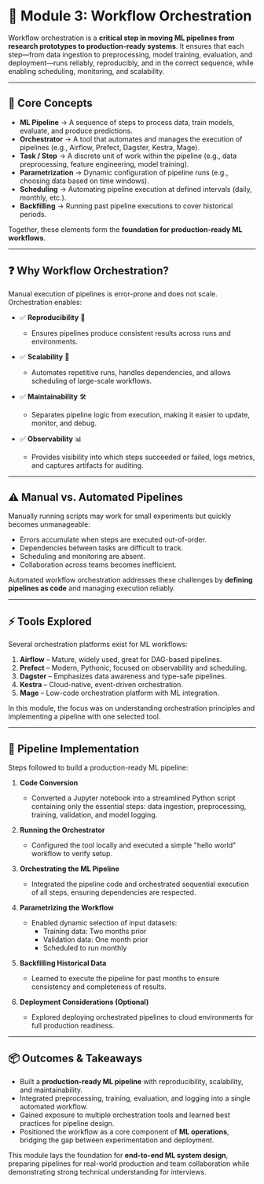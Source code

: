 # 📂 Module 3: Workflow Orchestration

Workflow orchestration is a **critical step in moving ML pipelines from research prototypes to production-ready systems**. It ensures that each step—from data ingestion to preprocessing, model training, evaluation, and deployment—runs reliably, reproducibly, and in the correct sequence, while enabling scheduling, monitoring, and scalability.

---

## 🔑 Core Concepts

- **ML Pipeline** → A sequence of steps to process data, train models, evaluate, and produce predictions.  
- **Orchestrator** → A tool that automates and manages the execution of pipelines (e.g., Airflow, Prefect, Dagster, Kestra, Mage).  
- **Task / Step** → A discrete unit of work within the pipeline (e.g., data preprocessing, feature engineering, model training).  
- **Parametrization** → Dynamic configuration of pipeline runs (e.g., choosing data based on time windows).  
- **Scheduling** → Automating pipeline execution at defined intervals (daily, monthly, etc.).  
- **Backfilling** → Running past pipeline executions to cover historical periods.

Together, these elements form the **foundation for production-ready ML workflows**.

---

## ❓ Why Workflow Orchestration?

Manual execution of pipelines is error-prone and does not scale. Orchestration enables:

- ✅ **Reproducibility** 🧪  
  - Ensures pipelines produce consistent results across runs and environments.

- ✅ **Scalability** 🚀  
  - Automates repetitive runs, handles dependencies, and allows scheduling of large-scale workflows.

- ✅ **Maintainability** 🛠️  
  - Separates pipeline logic from execution, making it easier to update, monitor, and debug.

- ✅ **Observability** 📊  
  - Provides visibility into which steps succeeded or failed, logs metrics, and captures artifacts for auditing.

---

## ⚠️ Manual vs. Automated Pipelines

Manually running scripts may work for small experiments but quickly becomes unmanageable:

- Errors accumulate when steps are executed out-of-order.  
- Dependencies between tasks are difficult to track.  
- Scheduling and monitoring are absent.  
- Collaboration across teams becomes inefficient.

Automated workflow orchestration addresses these challenges by **defining pipelines as code** and managing execution reliably.

---

## ⚡ Tools Explored

Several orchestration platforms exist for ML workflows:

1. **Airflow** – Mature, widely used, great for DAG-based pipelines.  
2. **Prefect** – Modern, Pythonic, focused on observability and scheduling.  
3. **Dagster** – Emphasizes data awareness and type-safe pipelines.  
4. **Kestra** – Cloud-native, event-driven orchestration.  
5. **Mage** – Low-code orchestration platform with ML integration.  

In this module, the focus was on understanding orchestration principles and implementing a pipeline with one selected tool.

---

## 📝 Pipeline Implementation

Steps followed to build a production-ready ML pipeline:

1. **Code Conversion**  
   - Converted a Jupyter notebook into a streamlined Python script containing only the essential steps: data ingestion, preprocessing, training, validation, and model logging.

2. **Running the Orchestrator**  
   - Configured the tool locally and executed a simple "hello world" workflow to verify setup.

3. **Orchestrating the ML Pipeline**  
   - Integrated the pipeline code and orchestrated sequential execution of all steps, ensuring dependencies are respected.

4. **Parametrizing the Workflow**  
   - Enabled dynamic selection of input datasets:  
     - Training data: Two months prior  
     - Validation data: One month prior  
     - Scheduled to run monthly

5. **Backfilling Historical Data**  
   - Learned to execute the pipeline for past months to ensure consistency and completeness of results.

6. **Deployment Considerations (Optional)**  
   - Explored deploying orchestrated pipelines to cloud environments for full production readiness.

---

## 📦 Outcomes & Takeaways

- Built a **production-ready ML pipeline** with reproducibility, scalability, and maintainability.  
- Integrated preprocessing, training, evaluation, and logging into a single automated workflow.  
- Gained exposure to multiple orchestration tools and learned best practices for pipeline design.  
- Positioned the workflow as a core component of **ML operations**, bridging the gap between experimentation and deployment.

This module lays the foundation for **end-to-end ML system design**, preparing pipelines for real-world production and team collaboration while demonstrating strong technical understanding for interviews.
